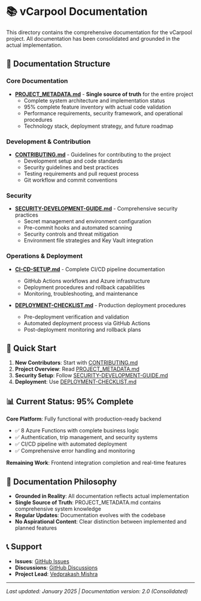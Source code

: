 # 📚 vCarpool Documentation

This directory contains the comprehensive documentation for the vCarpool project. All documentation has been consolidated and grounded in the actual implementation.

## 📖 Documentation Structure

### Core Documentation

- **[PROJECT_METADATA.md](PROJECT_METADATA.md)** - **Single source of truth** for the entire project
  - Complete system architecture and implementation status
  - 95% complete feature inventory with actual code validation
  - Performance requirements, security framework, and operational procedures
  - Technology stack, deployment strategy, and future roadmap

### Development & Contribution

- **[CONTRIBUTING.md](CONTRIBUTING.md)** - Guidelines for contributing to the project
  - Development setup and code standards
  - Security guidelines and best practices
  - Testing requirements and pull request process
  - Git workflow and commit conventions

### Security

- **[SECURITY-DEVELOPMENT-GUIDE.md](SECURITY-DEVELOPMENT-GUIDE.md)** - Comprehensive security practices
  - Secret management and environment configuration
  - Pre-commit hooks and automated scanning
  - Security controls and threat mitigation
  - Environment file strategies and Key Vault integration

### Operations & Deployment

- **[CI-CD-SETUP.md](CI-CD-SETUP.md)** - Complete CI/CD pipeline documentation

  - GitHub Actions workflows and Azure infrastructure
  - Deployment procedures and rollback capabilities
  - Monitoring, troubleshooting, and maintenance

- **[DEPLOYMENT-CHECKLIST.md](DEPLOYMENT-CHECKLIST.md)** - Production deployment procedures
  - Pre-deployment verification and validation
  - Automated deployment process via GitHub Actions
  - Post-deployment monitoring and rollback plans

## 🎯 Quick Start

1. **New Contributors**: Start with [CONTRIBUTING.md](CONTRIBUTING.md)
2. **Project Overview**: Read [PROJECT_METADATA.md](PROJECT_METADATA.md)
3. **Security Setup**: Follow [SECURITY-DEVELOPMENT-GUIDE.md](SECURITY-DEVELOPMENT-GUIDE.md)
4. **Deployment**: Use [DEPLOYMENT-CHECKLIST.md](DEPLOYMENT-CHECKLIST.md)

## 📊 Current Status: 95% Complete

**Core Platform**: Fully functional with production-ready backend

- ✅ 8 Azure Functions with complete business logic
- ✅ Authentication, trip management, and security systems
- ✅ CI/CD pipeline with automated deployment
- ✅ Comprehensive error handling and monitoring

**Remaining Work**: Frontend integration completion and real-time features

## 🔧 Documentation Philosophy

- **Grounded in Reality**: All documentation reflects actual implementation
- **Single Source of Truth**: PROJECT_METADATA.md contains comprehensive system knowledge
- **Regular Updates**: Documentation evolves with the codebase
- **No Aspirational Content**: Clear distinction between implemented and planned features

## 📞 Support

- **Issues**: [GitHub Issues](https://github.com/vedprakashmishra/vcarpool/issues)
- **Discussions**: [GitHub Discussions](https://github.com/vedprakashmishra/vcarpool/discussions)
- **Project Lead**: [Vedprakash Mishra](https://github.com/vedprakashmishra)

---

_Last updated: January 2025 | Documentation version: 2.0 (Consolidated)_

